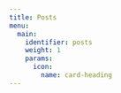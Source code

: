 ```yaml
---
title: Posts
menu:
  main:
    identifier: posts
    weight: 1
    params:
      icon:
        name: card-heading
---
```

